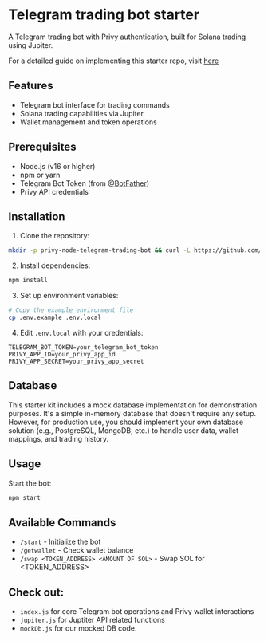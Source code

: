 # Telegram trading bot starter

A Telegram trading bot with Privy authentication, built for Solana trading using Jupiter.

For a detailed guide on implementing this starter repo, visit [here](https://docs.privy.io/recipes/react/telegram-trading-guide)

## Features

- Telegram bot interface for trading commands
- Solana trading capabilities via Jupiter
- Wallet management and token operations

## Prerequisites

- Node.js (v16 or higher)
- npm or yarn
- Telegram Bot Token (from [@BotFather](https://t.me/BotFather))
- Privy API credentials

## Installation

1. Clone the repository:

```bash
mkdir -p privy-node-telegram-trading-bot && curl -L https://github.com/privy-io/privy-examples/archive/main.tar.gz | tar -xz --strip=3 -C privy-node-telegram-trading-bot examples-main/examples/privy-node-telegram-trading-bot && cd privy-node-telegram-trading-bot
```

2. Install dependencies:

```bash
npm install
```

3. Set up environment variables:

```bash
# Copy the example environment file
cp .env.example .env.local
```

4. Edit `.env.local` with your credentials:

```env
TELEGRAM_BOT_TOKEN=your_telegram_bot_token
PRIVY_APP_ID=your_privy_app_id
PRIVY_APP_SECRET=your_privy_app_secret
```

## Database

This starter kit includes a mock database implementation for demonstration purposes. It's a simple in-memory database that doesn't require any setup. However, for production use, you should implement your own database solution (e.g., PostgreSQL, MongoDB, etc.) to handle user data, wallet mappings, and trading history.

## Usage

Start the bot:

```bash
npm start
```

## Available Commands

- `/start` - Initialize the bot
- `/getwallet` - Check wallet balance
- `/swap <TOKEN_ADDRESS> <AMOUNT OF SOL>` - Swap SOL for <TOKEN_ADDRESS>

## Check out:

- `index.js` for core Telegram bot operations and Privy wallet interactions
- `jupiter.js` for Juptiter API related functions
- `mockDb.js` for our mocked DB code.
